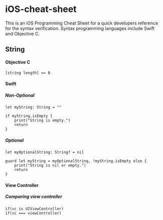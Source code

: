 # iOS-cheat-sheet
This is an iOS Programming Cheat Sheet for a quick developers reference for the syntax verification. Syntax programming languages include Swift and Objective C.

## String

#### Objective C

```
[string length] == 0 
```

#### Swift
##### Non-Optional
```
let myString: String = ""

if myString.isEmpty {
    print("String is empty.")
    return 
}

```
##### Optional

```
let myOptionalString: String? = nil

guard let myString = myOptionalString, !myString.isEmpty else {
    print("String is nil or empty.")
    return
}
```

#### View Controller

##### Comparing view controller
```
if(vc is UIViewController)
if(vc === viewController)
```
